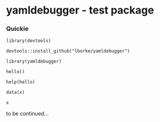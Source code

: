 # yamldebugger - test package

### Quickie

	library(devtools)

	devtools::install_github("lborke/yamldebugger")
	
	library(yamldebugger)
	
	hello()
	
	help(hello)
	
	data(x)
	
	x
	

to be continued...
